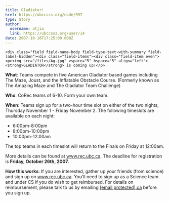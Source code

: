 ```yaml
---
title: Gladiator! 
href: https://ubccsss.org/node/997
type: Story
author:
  username: atjia
  link: https://ubccsss.org/user/14
date: 2007-10-16T17:25:00.000Z
---
```



    <div class="field field-name-body field-type-text-with-summary field-label-hidden"><div class="field-items"><div class="field-item even"><p><img src="/files/Ag.jpg" vspace="5" hspace="5" align="left"><strong>GLADIATOR</strong> is coming up!</p>
<p><strong>What</strong>: Teams compete in five American Gladiator based games including The Maze, Joust, and the Inflatable Obstacle Course.  (Formerly known as The Amazing Maze and The Gladiator Team Challenge)</p>
<p><strong>Who</strong>: CoRec teams of 6-10. Form your own team.</p>
<p><strong>When</strong>: Teams sign up for a two-hour time slot on either of the two nights, Thursday November 1 - Friday November 2. The following timeslots are available on each night:</p>
<ul>
<li>6:00pm-8:00pm
</li><li>8:00pm-10:00pm
</li><li>10:00pm-12:00am
</li></ul>
<p>The top teams in each timeslot will return to the Finals on Friday at 12:00am.</p>
<p>More details can be found at <a href="http://www.rec.ubc.ca">www.rec.ubc.ca</a>. The deadline for registration is <strong>Friday, October 26th, 2007</strong>.</p>
<p><strong>How this works</strong>: If you are interested, gather up your friends (from science) and sign up on <a href="http://www.rec.ubc.ca">www.rec.ubc.ca</a>. You&apos;ll need to sign up as a Science team and under CS if you do wish to get reimbursed. For details on reimbursement, please talk to us by emailing <a href="/cdn-cgi/l/email-protection#c5b6b5aab7b1b685b1ada0a6b0a7a0eba6a4"><span class="__cf_email__" data-cfemail="fc8f8c938e888fbc8894999f899e99">[email&#xA0;protected]</span>.ca</a> before you sign up.</p>
</div></div></div>    <footer>
          </footer>
    